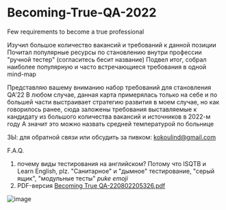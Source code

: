 # Becoming-True-QA-2022
Few requirements to become a true professional

Изучил большое количество вакансий и требований к данной позиции
Почитал популярные ресурсы по становлению внутри профессии "ручной тестер" (согласитесь бесит название)
Подвел итог, собрал наиболее популярную и часто встречающиеся требования в одной mind-map

Представляю вашему вниманию набор требований для становления QA'22
В любом случае, данная карта примерялась только на себе и по большей части выстраивает стратегию развития в моем случае, но 
как говорилось ранее, сюда заложены требования выставляемые к кандидату из большого количества вакансий и источников в 2022-м году
А значит это можно назвать средней температурой по больнице

ЗЫ: для обратной связи или обсудить за пивком: kokoulind@gmail.com

F.A.Q.
1. почему виды тестирования на английском? 
  Потому что ISQTB и Learn English, plz. 
  "Санитарное" и "дымное" тестирование, "серый ящик", "модульные тесты" *puke emoji*
2. PDF-версия [Becoming True QA-220802205326.pdf](https://github.com/5h1k4r1/Becoming-True-QA-2022/files/9244559/Becoming.True.QA-220802205326.pdf)

![image](https://user-images.githubusercontent.com/10485691/182444821-6689313d-66a9-4cb5-9fdc-13de84797094.png)
